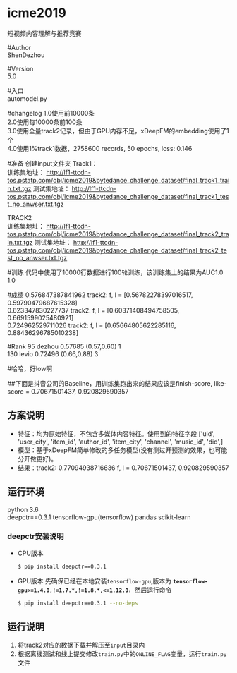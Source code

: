 # icme2019
短视频内容理解与推荐竞赛

#Author  
ShenDezhou

#Version  
5.0

#入口  
automodel.py


#changelog
1.0使用前10000条  
2.0使用每10000条前100条  
3.0使用全量track2记录，但由于GPU内存不足，xDeepFM的embedding使用了1个  
4.0使用1%track1数据，2758600 records, 50 epochs, loss: 0.146  

#准备
创建input文件夹
Track1：  
训练集地址：
http://lf1-ttcdn-tos.pstatp.com/obj/icme2019&bytedance_challenge_dataset/final_track1_train.txt.tgz
测试集地址：
http://lf1-ttcdn-tos.pstatp.com/obj/icme2019&bytedance_challenge_dataset/final_track1_test_no_anwser.txt.tgz

TRACK2  
训练集地址：
http://lf1-ttcdn-tos.pstatp.com/obj/icme2019&bytedance_challenge_dataset/final_track2_train.txt.tgz
测试集地址：
http://lf1-ttcdn-tos.pstatp.com/obj/icme2019&bytedance_challenge_dataset/final_track2_test_no_anwser.txt.tgz

#训练
代码中使用了10000行数据进行100轮训练，该训练集上的结果为AUC1.0 1.0

#成绩
0.576847387841962
track2: f, l = [0.56782278397016517, 0.59790479687615328]  
0.623347830227737
track2: f, l = [0.60371408494758505, 0.6691599025480921]  
0.724962529711026
track2: f, l = [0.65664805622285116, 0.88436296785010238]  


#Rank
95     dezhou 0.57685 (0.57,0.60)	1  
130	levio 	0.72496 (0.66,0.88)	3  

#哈哈，好low啊

##下面是抖音公司的Baseline，用训练集跑出来的结果应该是finish-score, like-score = 0.70671501437, 0.920829590357

## 方案说明
- 特征：均为原始特征，不包含多媒体内容特征。使用到的特征字段 ['uid', 'user_city', 'item_id', 'author_id', 'item_city', 'channel',
       'music_id', 'did',]
- 模型：基于xDeepFM简单修改的多任务模型(没有测过开预测的效果，也可能分开做更好)。
- 结果：track2:  0.77094938716636 f, l = 0.70671501437, 0.920829590357

## 运行环境

 python 3.6  
 deepctr==0.3.1 
 tensorflow-gpu(tensorflow)
 pandas
 scikit-learn

### deepctr安装说明
- CPU版本
  ```bash
  $ pip install deepctr==0.3.1
  ``` 
- GPU版本
  先确保已经在本地安装`tensorflow-gpu`,版本为 **`tensorflow-gpu>=1.4.0,!=1.7.*,!=1.8.*,<=1.12.0`**，然后运行命令
    ```bash
    $ pip install deepctr==0.3.1 --no-deps
    ```


## 运行说明
1. 将track2对应的数据下载并解压至`input`目录内
2. 根据离线测试和线上提交修改`train.py`中的`ONLINE_FLAG`变量，运行`train.py`文件

